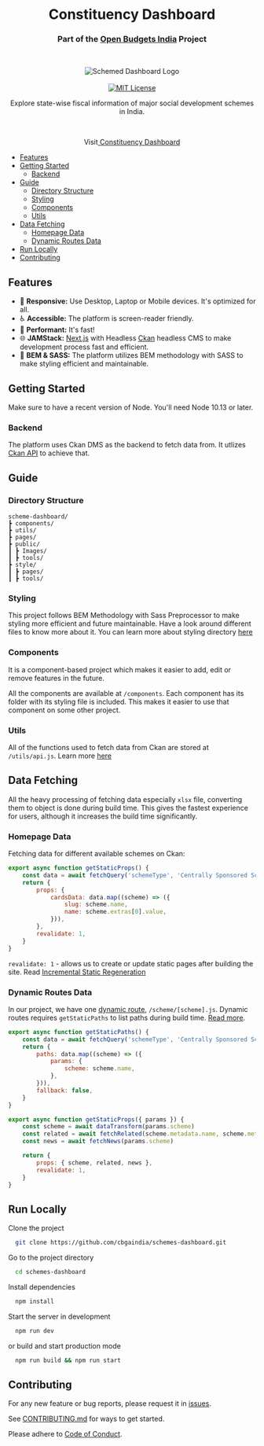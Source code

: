 <h1 align="center">Constituency Dashboard</h1>
<h3 align="center">Part of the <a href="https://openbudgetsindia.org/">Open Budgets India</a> Project</h3>
<br/>
<p align="center">
<img alt="Schemed Dashboard Logo" src="https://budgetbasics.openbudgetsindia.org/api/uploads/constituency_banner_4395dbfb14.jpg"/>
<br/>
<br/>
<a href="https://github.com/cbgaindia/schemes-dashboard/blob/main/LICENSE">
<img alt="MIT License" src="https://img.shields.io/apm/l/atomic-design-ui.svg?"/>
</a>
</p>
<p align="center">Explore state-wise fiscal information of major social development schemes in India.</p>

<br/>
<p align="center">Visit<a href="schemes.openbudgetsindia.org/"> Constituency Dashboard</a></p>

- [Features](#features)
- [Getting Started](#getting-started)
	- [Backend](#backend)
- [Guide](#guide)
	- [Directory Structure](#directory-structure)
	- [Styling](#styling)
	- [Components](#components)
	- [Utils](#utils)
- [Data Fetching](#data-fetching)
	- [Homepage Data](#homepage-data)
	- [Dynamic Routes Data](#dynamic-routes-data)
- [Run Locally](#run-locally)
- [Contributing](#contributing)

## Features

- 📱 **Responsive:** Use Desktop, Laptop or Mobile devices. It's optimized for all.
- ♿ **Accessible:** The platform is screen-reader friendly.
- 🚀 **Performant:** It's fast!
- 🌐 **JAMStack:** [Next.js](https://github.com/vercel/next.js) with Headless [Ckan](https://github.com/ckan/ckan) headless CMS to make development process fast and efficient.
- 💄 **BEM & SASS:** The platform utilizes BEM methodology with SASS to make styling efficient and maintainable.

## Getting Started

Make sure to have a recent version of Node. You'll need Node 10.13 or later.

### Backend

The platform uses Ckan DMS as the backend to fetch data from. It utlizes [Ckan API](https://docs.ckan.org/en/2.9/api/) to achieve that.

## Guide

### Directory Structure

```
scheme-dashboard/
┣ components/
┣ utils/
┣ pages/
┣ public/
┃ ┣ Images/
┃ ┣ tools/
┣ style/
┃ ┣ pages/
┃ ┣ tools/
```

### Styling

This project follows BEM Methodology with Sass Preprocessor to make styling more efficient and future maintainable. Have a look around different files to know more about it. You can learn more about styling directory [here](styles/README.md)

### Components

It is a component-based project which makes it easier to add, edit or remove features in the future.

All the components are available at `/components`. Each component has its folder with its styling file is included. This makes it easier to use that component on some other project.

### Utils

All of the functions used to fetch data from Ckan are stored at `/utils/api.js`. Learn more [here](utils/README.md)

## Data Fetching

All the heavy processing of fetching data especially `xlsx` file, converting them to object is done during build time. This gives the fastest experience for users, although it increases the build time significantly.

### Homepage Data

Fetching data for different available schemes on Ckan:

```javascript
export async function getStaticProps() {
	const data = await fetchQuery('schemeType', 'Centrally Sponsored Scheme')
	return {
		props: {
			cardsData: data.map((scheme) => ({
				slug: scheme.name,
				name: scheme.extras[0].value,
			})),
		},
		revalidate: 1,
	}
}
```

`revalidate: 1` - allows us to create or update static pages after building the site. Read
[Incremental Static Regeneration](https://nextjs.org/docs/basic-features/data-fetching#incremental-static-regeneration)

### Dynamic Routes Data

In our project, we have one [dynamic route](https://nextjs.org/docs/routing/dynamic-routes), `/scheme/[scheme].js`. Dynamic routes requires `getStaticPaths` to list paths during build time. [Read more](https://nextjs.org/docs/basic-features/data-fetching#getstaticpaths-static-generation).

```javascript
export async function getStaticPaths() {
	const data = await fetchQuery('schemeType', 'Centrally Sponsored Scheme')
	return {
		paths: data.map((scheme) => ({
			params: {
				scheme: scheme.name,
			},
		})),
		fallback: false,
	}
}

export async function getStaticProps({ params }) {
	const scheme = await dataTransform(params.scheme)
	const related = await fetchRelated(scheme.metadata.name, scheme.metadata.type)
	const news = await fetchNews(params.scheme)

	return {
		props: { scheme, related, news },
		revalidate: 1,
	}
}
```

## Run Locally

Clone the project

```bash
  git clone https://github.com/cbgaindia/schemes-dashboard.git
```

Go to the project directory

```bash
  cd schemes-dashboard
```

Install dependencies

```bash
  npm install
```

Start the server in development

```bash
  npm run dev
```

or build and start production mode

```bash
  npm run build && npm run start
```

## Contributing

For any new feature or bug reports, please request it in [issues](https://github.com/cbgaindia/schemes-dashboard/issues).

See [CONTRIBUTING.md](https://github.com/cbgaindia/schemes-dashboard/blob/main/CONTRIBUTING.md) for ways to get started.

Please adhere to [Code of Conduct](https://github.com/cbgaindia/schemes-dashboard/blob/main/CODE_OF_CONDUCT.md).
